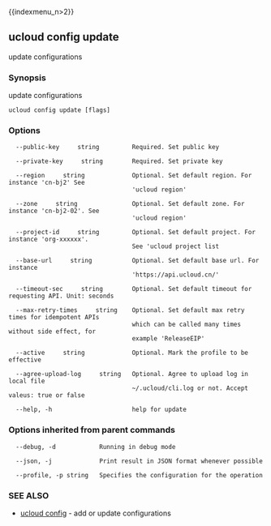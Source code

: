 {{indexmenu_n>2}}

## ucloud config update

update configurations

### Synopsis

update configurations

```
ucloud config update [flags]
```

### Options

```
  --public-key     string         Required. Set public key 

  --private-key     string        Required. Set private key 

  --region     string             Optional. Set default region. For instance 'cn-bj2' See
                                  'ucloud region' 

  --zone     string               Optional. Set default zone. For instance 'cn-bj2-02'. See
                                  'ucloud region' 

  --project-id     string         Optional. Set default project. For instance 'org-xxxxxx'.
                                  See 'ucloud project list 

  --base-url     string           Optional. Set default base url. For instance
                                  'https://api.ucloud.cn/' 

  --timeout-sec     string        Optional. Set default timeout for requesting API. Unit: seconds 

  --max-retry-times     string    Optional. Set default max retry times for idempotent APIs
                                  which can be called many times without side effect, for
                                  example 'ReleaseEIP' 

  --active     string             Optional. Mark the profile to be effective 

  --agree-upload-log     string   Optional. Agree to upload log in local file
                                  ~/.ucloud/cli.log or not. Accept valeus: true or false 

  --help, -h                      help for update 

```

### Options inherited from parent commands

```
  --debug, -d            Running in debug mode 

  --json, -j             Print result in JSON format whenever possible 

  --profile, -p string   Specifies the configuration for the operation 

```

### SEE ALSO

* [ucloud config](developer/cli/cmd/ucloud/config)	 - add or update configurations

